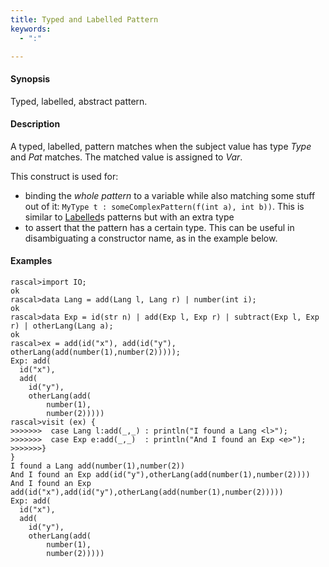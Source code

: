 ```yaml
---
title: Typed and Labelled Pattern
keywords:
  - ":"

---
```


#### Synopsis

Typed, labelled, abstract pattern.

#### Description

A typed, labelled, pattern matches when the subject value has type _Type_ and _Pat_ matches. 
The matched value is assigned to _Var_.

This construct is used for:

*  binding the _whole pattern_ to a variable while also matching some stuff out of it: `MyType t : someComplexPattern(f(int a), int b))`. 
   This is similar to [Labelled](../../../Rascal/Patterns/Labelled)s patterns but with an extra type
*  to assert that the pattern has a certain type. This can be useful in disambiguating a constructor name, as in the example below.

#### Examples


```rascal-shell
rascal>import IO;
ok
rascal>data Lang = add(Lang l, Lang r) | number(int i);
ok
rascal>data Exp = id(str n) | add(Exp l, Exp r) | subtract(Exp l, Exp r) | otherLang(Lang a);
ok
rascal>ex = add(id("x"), add(id("y"), otherLang(add(number(1),number(2)))));
Exp: add(
  id("x"),
  add(
    id("y"),
    otherLang(add(
        number(1),
        number(2)))))
rascal>visit (ex) {
>>>>>>>  case Lang l:add(_,_) : println("I found a Lang <l>");
>>>>>>>  case Exp e:add(_,_)  : println("And I found an Exp <e>");
>>>>>>>}
}
I found a Lang add(number(1),number(2))
And I found an Exp add(id("y"),otherLang(add(number(1),number(2))))
And I found an Exp add(id("x"),add(id("y"),otherLang(add(number(1),number(2)))))
Exp: add(
  id("x"),
  add(
    id("y"),
    otherLang(add(
        number(1),
        number(2)))))
```


